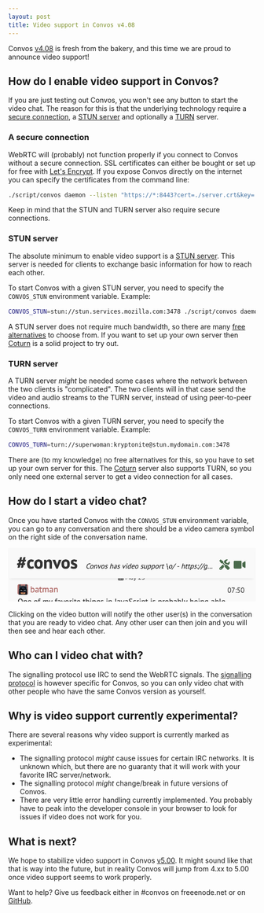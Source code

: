 ```yaml
---
layout: post
title: Video support in Convos v4.08
---
```


Convos [v4.08](https://github.com/Nordaaker/convos/blob/4.08/Changes#L3) is
fresh from the bakery, and this time we are proud to announce video support!

<!--more-->

## How do I enable video support in Convos?

If you are just testing out Convos, you won't see any button to start the video
chat. The reason for this is that the underlying technology require a
[secure connection](#a-secure-connection), a [STUN server](#stun-server)
and optionally a [TURN](#turn-server) server.

### A secure connection

WebRTC will (probably) not function properly if you connect to Convos without a
secure connection. SSL certificates can either be bought or set up for free with
[Let's Encrypt](https://letsencrypt.org/). If you expose Convos directly on the
internet you can specify the certificates from the command line:

```sh
./script/convos daemon --listen "https://*:8443?cert=./server.crt&key=./server.key"
```

Keep in mind that the STUN and TURN server also require secure connections.

### STUN server

The absolute minimum to enable video support is a
[STUN server](https://en.wikipedia.org/wiki/STUN). This server is needed for
clients to exchange basic information for how to reach each other.

To start Convos with a given STUN server, you need to specify the
`CONVOS_STUN` environment variable. Example:

```sh
CONVOS_STUN=stun://stun.services.mozilla.com:3478 ./script/convos daemon
```

A STUN server does not require much bandwidth, so there are many
[free alternatives](https://gist.github.com/mondain/b0ec1cf5f60ae726202e)
to choose from. If you want to set up your own server then
[Coturn](https://github.com/coturn/coturn) is a solid project to try out.

### TURN server

A TURN server *might* be needed some cases where the network between the two
clients is "complicated". The two clients will in that case send the video and
audio streams to the TURN server, instead of using peer-to-peer connections.

To start Convos with a given TURN server, you need to specify the
`CONVOS_TURN` environment variable. Example:

```sh
CONVOS_TURN=turn://superwoman:kryptonite@stun.mydomain.com:3478
```

There are (to my knowledge) no free alternatives for this, so you have to set
up your own server for this. The [Coturn](https://github.com/coturn/coturn)
server also supports TURN, so you only need one external server to get a
video connection for all cases.

## How do I start a video chat?

Once you have started Convos with the `CONVOS_STUN` environment variable, you
can go to any conversation and there should be a video camera symbol on the
right side of the conversation name.

<a href="/public/screenshots/2020-05-23-start-video.jpg"><img src="/public/screenshots/2020-05-23-start-video.jpg" alt="Picture of Convos video button"></a>

Clicking on the video button will notify the other user(s) in the conversation
that you are ready to video chat. Any other user can then join and you will
then see and hear each other.

## Who can I video chat with?

The signalling protocol use IRC to send the WebRTC signals. The
[signalling protocol](https://github.com/Nordaaker/convos/blob/4.08/lib/Convos/Core/Connection/Irc.pm#L63-L64)
is however specific for Convos, so you can only video chat with other people
who have the same Convos version as yourself.

## Why is video support currently experimental?

There are several reasons why video support is currently marked as
experimental:

* The signalling protocol *might* cause issues for certain IRC networks. It is
  unknown which, but there are no guaranty that it will work with your favorite
  IRC server/network.
* The signalling protocol *might* change/break in future versions of Convos.
* There are very little error handling currently implemented. You probably have
  to peak into the developer console in your browser to look for issues if
  video does not work for you.

## What is next?

We hope to stabilize video support in Convos
[v5.00](https://github.com/Nordaaker/convos/milestone/21). It might sound like
that that is way into the future, but in reality Convos will jump from 4.xx to
5.00 once video support seems to work properly.

Want to help? Give us feedback either in #convos on freeenode.net or on
[GitHub](https://github.com/Nordaaker/convos/issues).
